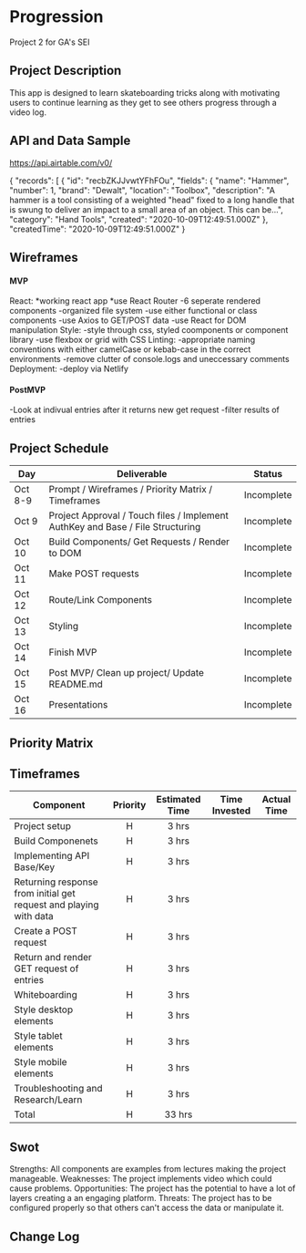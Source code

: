 # Progression

Project 2 for GA's SEI

## Project Description

This app is designed to learn skateboarding tricks along with motivating users to continue learning as they get to see others progress through a video log.

## API and Data Sample

https://api.airtable.com/v0/

{
"records": [
{
"id": "recbZKJJvwtYFhFOu",
"fields": {
"name": "Hammer",
"number": 1,
"brand": "Dewalt",
"location": "Toolbox",
"description": "A hammer is a tool consisting of a weighted \"head\" fixed to a long handle that is swung to deliver an impact to a small area of an object. This can be...",
"category": "Hand Tools",
"created": "2020-10-09T12:49:51.000Z"
},
"createdTime": "2020-10-09T12:49:51.000Z"
}

## Wireframes

#### MVP

React:
*working react app
*use React Router
-6 seperate rendered components
-organized file system
-use either functional or class components
-use Axios to GET/POST data
-use React for DOM manipulation
Style:
-style through css, styled coomponents or component library
-use flexbox or grid with CSS
Linting:
-appropriate naming conventions with either camelCase or kebab-case in the correct environments
-remove clutter of console.logs and uneccessary comments
Deployment:
-deploy via Netlify

#### PostMVP

-Look at indivual entries after it returns new get request
-filter results of entries

## Project Schedule

| Day     | Deliverable                                                                    | Status     |
| ------- | ------------------------------------------------------------------------------ | ---------- |
| Oct 8-9 | Prompt / Wireframes / Priority Matrix / Timeframes                             | Incomplete |
| Oct 9   | Project Approval / Touch files / Implement AuthKey and Base / File Structuring | Incomplete |
| Oct 10  | Build Components/ Get Requests / Render to DOM                                 | Incomplete |
| Oct 11  | Make POST requests                                                             | Incomplete |
| Oct 12  | Route/Link Components                                                          | Incomplete |
| Oct 13  | Styling                                                                        | Incomplete |
| Oct 14  | Finish MVP                                                                     | Incomplete |
| Oct 15  | Post MVP/ Clean up project/ Update README.md                                   | Incomplete |
| Oct 16  | Presentations                                                                  | Incomplete |

## Priority Matrix

## Timeframes

| Component                                                         | Priority | Estimated Time | Time Invested | Actual Time |
| ----------------------------------------------------------------- | :------: | :------------: | :-----------: | :---------: |
| Project setup                                                     |    H     |     3 hrs      |               |             |
| Build Componenets                                                 |    H     |     3 hrs      |               |             |
| Implementing API Base/Key                                         |    H     |     3 hrs      |               |             |
| Returning response from initial get request and playing with data |    H     |     3 hrs      |               |             |
| Create a POST request                                             |    H     |     3 hrs      |               |             |
| Return and render GET request of entries                          |    H     |     3 hrs      |               |             |
| Whiteboarding                                                     |    H     |     3 hrs      |               |             |
| Style desktop elements                                            |    H     |     3 hrs      |               |             |
| Style tablet elements                                             |    H     |     3 hrs      |               |             |
| Style mobile elements                                             |    H     |     3 hrs      |               |             |
| Troubleshooting and Research/Learn                                |    H     |     3 hrs      |               |             |
| Total                                                             |    H     |     33 hrs     |               |             |

## Swot

Strengths: All components are examples from lectures making the project manageable.
Weaknesses: The project implements video which could cause problems.
Opportunities: The project has the potential to have a lot of layers creating a an engaging platform.
Threats: The project has to be configured properly so that others can't access the data or manipulate it.

## Change Log
